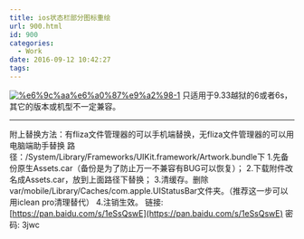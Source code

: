 ```yaml
---
title: ios状态栏部分图标重绘
url: 900.html
id: 900
categories:
  - Work
date: 2016-09-12 10:42:27
tags:
---
```


[![%e6%9c%aa%e6%a0%87%e9%a2%98-1](http://www.psdpi.com/blog/wp-content/uploads/2016/09/未标题-1-1-1024x196.jpg)](http://www.psdpi.com/blog/wp-content/uploads/2016/09/未标题-1-1.jpg) 只适用于9.33越狱的6或者6s，其它的版本或机型不一定兼容。

* * *

附上替换方法：有fliza文件管理器的可以手机端替换，无fliza文件管理器的可以用电脑端助手替换 路径：/System/Library/Frameworks/UIKit.framework/Artwork.bundle下 1.先备份原生Assets.car（备份是为了防止万一不兼容有BUG可以恢复）； 2.下载附件改名成Assets.car，放到上面路径下替换； 3.清缓存。删除var/mobile/Library/Caches/com.apple.UIStatusBar文件夹。（推荐这一步可以用iclean pro清理替代） 4.注销生效。 链接: [https://pan.baidu.com/s/1eSsQswE](https://pan.baidu.com/s/1eSsQswE) 密码: 3jwc